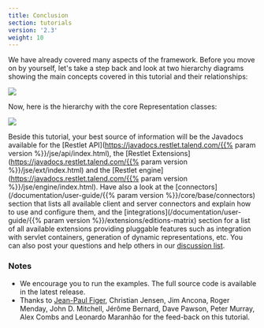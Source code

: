 ```yaml
---
title: Conclusion
section: tutorials
version: '2.3'
weight: 10
---
```

We have already covered many aspects of the framework. Before you move
on by yourself, let's take a step back and look at two hierarchy
diagrams showing the main concepts covered in this tutorial and their
relationships:

![](../images/restlets.png)

Now, here is the hierarchy with the core Representation classes:

![](../images/representations.png)

Beside this tutorial, your best source of information will be the
Javadocs available for the [Restlet API](https://javadocs.restlet.talend.com/{{% param version %}}/jse/api/index.html),
the [Restlet Extensions](https://javadocs.restlet.talend.com/{{% param version %}}/jse/ext/index.html) and the [Restlet
engine](https://javadocs.restlet.talend.com/{{% param version %}}/jse/engine/index.html). Have also a look at the
[connectors](/documentation/user-guide/{{% param version %}}/core/base/connectors) section that lists
all available client and server connectors and explain how to use and
configure them, and the
[integrations](/documentation/user-guide/{{% param version %}}/extensions/editions-matrix) section for
a list of all available extensions providing pluggable features such as
integration with servlet containers, generation of dynamic
representations, etc. You can also post your questions and help others
in our [discussion list](https://groups.google.com/a/restlet.org/forum/#!forum/framework-discuss).

### <a name="notes">Notes</a>

-   We encourage you to run the examples. The full source code is
    available in the latest release.
-   Thanks to [Jean-Paul Figer](http://www.figer.com/), Christian
    Jensen, Jim Ancona, Roger Menday, John D. Mitchell, Jérôme Bernard,
    Dave Pawson, Peter Murray, Alex Combs and Leonardo Maranhão for the
    feed-back on this tutorial.
